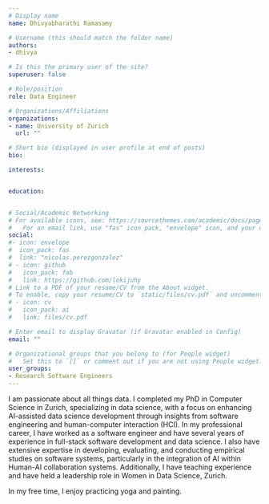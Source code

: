 ```yaml
---
# Display name
name: Dhivyabharathi Ramasamy

# Username (this should match the folder name)
authors:
- dhivya

# Is this the primary user of the site?
superuser: false

# Role/position
role: Data Engineer

# Organizations/Affiliations
organizations:
- name: University of Zurich
  url: ""

# Short bio (displayed in user profile at end of posts)
bio: 

interests:


education:


# Social/Academic Networking
# For available icons, see: https://sourcethemes.com/academic/docs/page-builder/#icons
#   For an email link, use "fas" icon pack, "envelope" icon, and your uzh email up to before the '@'.
social:
#- icon: envelope
#  icon_pack: fas
#  link: "nicolas.perezgonzalez"
# - icon: github
#   icon_pack: fab
#   link: https://github.com/lokijuhy
# Link to a PDF of your resume/CV from the About widget.
# To enable, copy your resume/CV to `static/files/cv.pdf` and uncomment the lines below.
# - icon: cv
#   icon_pack: ai
#   link: files/cv.pdf

# Enter email to display Gravatar (if Gravatar enabled in Config)
email: ""

# Organizational groups that you belong to (for People widget)
#   Set this to `[]` or comment out if you are not using People widget.
user_groups:
- Research Software Engineers
---
```


I am passionate about all things data. I completed my PhD in Computer Science in Zurich, specializing in data science, with a focus on enhancing AI-assisted data science development through insights from software engineering and human-computer interaction (HCI).
In my professional career, I have worked as a software engineer and have several years of experience in full-stack software development and data science. I also have extensive expertise in developing, evaluating, and conducting empirical studies on software systems, particularly in the integration of AI within Human-AI collaboration systems. Additionally, I have teaching experience and have held a leadership role in Women in Data Science, Zurich.

In my free time, I enjoy practicing yoga and painting.